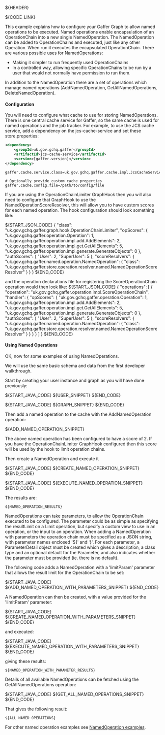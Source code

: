 ${HEADER}

${CODE_LINK}

This example explains how to configure your Gaffer Graph to allow named operations to be executed. 
Named operations enable encapsulation of an OperationChain into a new single NamedOperation.
The NamedOperation can be added to OperationChains and executed, just like
any other Operation. When run it executes the encapsulated OperationChain.
There are various possible uses for NamedOperations:
 * Making it simpler to run frequently used OperationChains
 * In a controlled way, allowing specific OperationChains to be run by a user that would not normally have permission to run them.

In addition to the NamedOperation there are a set of operations which manage named operations (AddNamedOperation, GetAllNamedOperations, DeleteNamedOperation).

#### Configuration
You will need to configure what cache to use for storing NamedOperations. 
There is one central cache service for Gaffer, so the same cache is used for named operations and the job tracker.
For example, to use the JCS cache service, add a dependency on the jcs-cache-service and set these store.properties:

```xml
<dependency>
    <groupId>uk.gov.gchq.gaffer</groupId>
    <artifactId>jcs-cache-service</artifactId>
    <version>[gaffer.version]</version>
</dependency>
```

```
gaffer.cache.service.class=uk.gov.gchq.gaffer.cache.impl.JcsCacheService

# Optionally provide custom cache properties
gaffer.cache.config.file=/path/to/config/file
```

If you are using the OperationChainLimiter GraphHook then you will also need to configure
that GraphHook to use the NamedOperationScoreResolver, this will allow you to have custom scores for each named operation.
The hook configuration should look something like:

${START_JSON_CODE}
{
    "class": "uk.gov.gchq.gaffer.graph.hook.OperationChainLimiter",
    "opScores": {
      "uk.gov.gchq.gaffer.operation.Operation": 1,
      "uk.gov.gchq.gaffer.operation.impl.add.AddElements": 2,
      "uk.gov.gchq.gaffer.operation.impl.get.GetAllElements": 5,
      "uk.gov.gchq.gaffer.operation.impl.generate.GenerateObjects": 0
    },
    "authScores": {
      "User": 2,
      "SuperUser": 5
    },
    "scoreResolvers": {
      "uk.gov.gchq.gaffer.named.operation.NamedOperation": {
        "class": "uk.gov.gchq.gaffer.store.operation.resolver.named.NamedOperationScoreResolver"
      }
    }
}
${END_CODE}

and the operation declarations file for registering the ScoreOperationChain operation would then look like:
${START_JSON_CODE}
{
  "operations": [
    {
      "operation": "uk.gov.gchq.gaffer.operation.impl.ScoreOperationChain",
      "handler": {
        "opScores": {
          "uk.gov.gchq.gaffer.operation.Operation": 1,
          "uk.gov.gchq.gaffer.operation.impl.add.AddElements": 2,
          "uk.gov.gchq.gaffer.operation.impl.get.GetAllElements": 5,
          "uk.gov.gchq.gaffer.operation.impl.generate.GenerateObjects": 0
        },
        "authScores": {
          "User": 2,
          "SuperUser": 5
        },
        "scoreResolvers": {
          "uk.gov.gchq.gaffer.named.operation.NamedOperation": {
            "class": "uk.gov.gchq.gaffer.store.operation.resolver.named.NamedOperationScoreResolver"
          }
        }
      }
    }
  ]
}
${END_CODE}



#### Using Named Operations
OK, now for some examples of using NamedOperations.

We will use the same basic schema and data from the first developer walkthrough.

Start by creating your user instance and graph as you will have done previously:

${START_JAVA_CODE}
${USER_SNIPPET}
${END_CODE}

${START_JAVA_CODE}
${GRAPH_SNIPPET}
${END_CODE}

Then add a named operation to the cache with the AddNamedOperation operation:

${ADD_NAMED_OPERATION_SNIPPET}

The above named operation has been configured to have a score of 2. If you have
the OperationChainLimiter GraphHook configured then this score will be used by
the hook to limit operation chains.

Then create a NamedOperation and execute it

${START_JAVA_CODE}
${CREATE_NAMED_OPERATION_SNIPPET}
${END_CODE}

${START_JAVA_CODE}
${EXECUTE_NAMED_OPERATION_SNIPPET}
${END_CODE}

The results are:

```
${NAMED_OPERATION_RESULTS}
```

NamedOperations can take parameters, to allow the OperationChain executed to be configured. The parameter could be as
simple as specifying the resultLimit on a Limit operation, but specify a custom view to use in an operation, or the input to an operation.
When adding a NamedOperation with parameters the operation chain must be specified as a JSON string, with
parameter names enclosed '${' and '}'. For each parameter, a ParameterDetail object must be created which gives a description, a class type
and an optional default for the Parameter, and also indicates whether the parameter must be provided (ie. there is no default).

The following code adds a NamedOperation with a 'limitParam' parameter that allows the result limit for the OperationChain to be set:

${START_JAVA_CODE}
${ADD_NAMED_OPERATION_WITH_PARAMETERS_SNIPPET}
${END_CODE}

A NamedOperation can then be created, with a value provided for the 'limitParam' parameter:

${START_JAVA_CODE}
${CREATE_NAMED_OPERATION_WITH_PARAMETERS_SNIPPET}
${END_CODE}

and executed:

${START_JAVA_CODE}
${EXECUTE_NAMED_OPERATION_WITH_PARAMETERS_SNIPPET}
${END_CODE}

giving these results:

```
${NAMED_OPERATION_WITH_PARAMETER_RESULTS}
```

Details of all available NamedOperations can be fetched using the GetAllNamedOperations operation:

${START_JAVA_CODE}
${GET_ALL_NAMED_OPERATIONS_SNIPPET}
${END_CODE}

That gives the following result:

```
${ALL_NAMED_OPERATIONS}
```

For other named operation examples see [NamedOperation examples](operation-examples.md#namedoperation-example).
